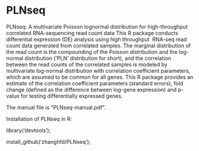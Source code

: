 # PLNseq

PLNseq: A multivariate Poisson lognormal distribution for high-throughput correlated RNA-sequencing read count data
This R package conducts differential expression (DE) analysis using high throughput  RNA-seq read count data generated from correlated samples. The marginal distribution of the read count is the compounding of the Poisson distribution and the log-normal distribution (‘PLN’ distribution for short), and the correlation between the read counts of the correlated samples is modeled by multivariate log-normal distribution with correlation coefficient parameters, which are assumed to be common for all genes. This R package provides an estimate of the correlation coefficient parameters (standard errors), fold change (defined as the difference between log-gene expression) and p-value for testing differentially expressed genes.

The manual file is "PLNseq-manual.pdf". 

Installation of PLNseq in R:

library(‘devtools’);

install_github(‘zhanghfd/PLNseq’);
